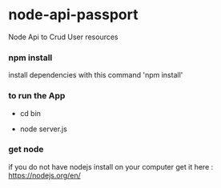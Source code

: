 # node-api-passport

Node Api to Crud User resources

### npm install

install dependencies with this command 'npm install'

### to run the App

- cd bin

- node server.js

### get node

if you do not have nodejs install on your computer get it here : https://nodejs.org/en/
